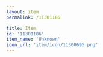 ```yaml
---
layout: item
permalink: /11301186

title: Item
id: '11301186'
item_name: 'Unknown'
icon_url: 'item/icon/11300695.png'
---
```

